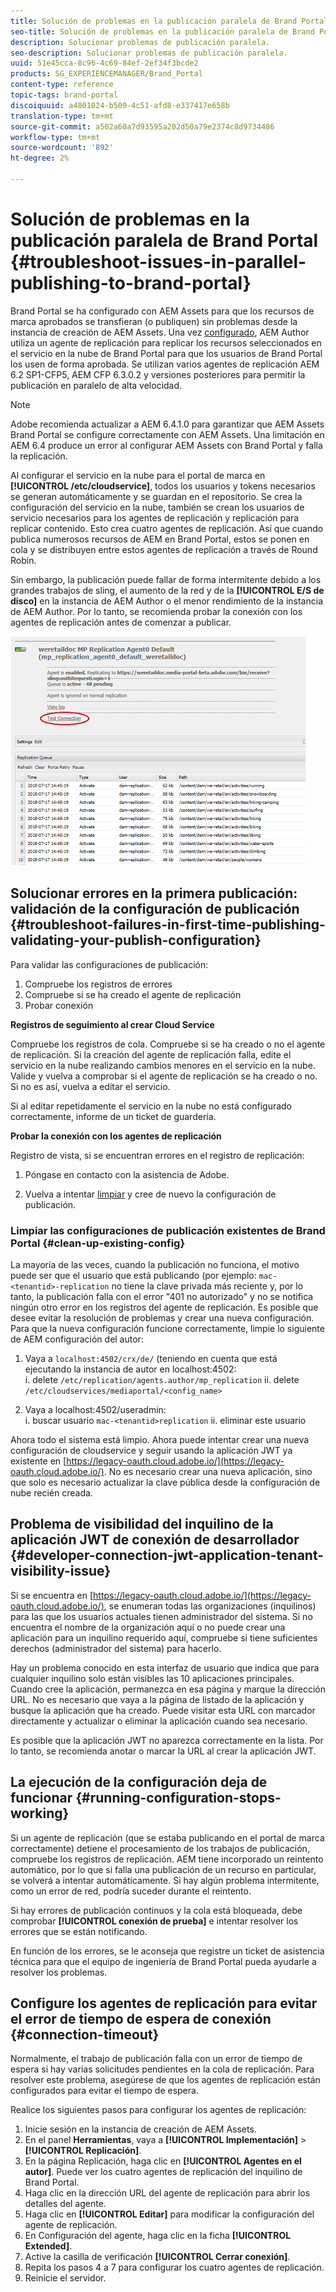 ```yaml
---
title: Solución de problemas en la publicación paralela de Brand Portal
seo-title: Solución de problemas en la publicación paralela de Brand Portal
description: Solucionar problemas de publicación paralela.
seo-description: Solucionar problemas de publicación paralela.
uuid: 51e45cca-8c96-4c69-84ef-2ef34f3bcde2
products: SG_EXPERIENCEMANAGER/Brand_Portal
content-type: reference
topic-tags: brand-portal
discoiquuid: a4801024-b509-4c51-afd8-e337417e658b
translation-type: tm+mt
source-git-commit: a502a60a7d93595a202d50a79e2374c8d9734486
workflow-type: tm+mt
source-wordcount: '892'
ht-degree: 2%

---
```



# Solución de problemas en la publicación paralela de Brand Portal {#troubleshoot-issues-in-parallel-publishing-to-brand-portal}

Brand Portal se ha configurado con AEM Assets para que los recursos de marca aprobados se transfieran (o publiquen) sin problemas desde la instancia de creación de AEM Assets. Una vez [configurado](../using/configure-aem-assets-with-brand-portal.md), AEM Author utiliza un agente de replicación para replicar los recursos seleccionados en el servicio en la nube de Brand Portal para que los usuarios de Brand Portal los usen de forma aprobada. Se utilizan varios agentes de replicación AEM 6.2 SP1-CFP5, AEM CFP 6.3.0.2 y versiones posteriores para permitir la publicación en paralelo de alta velocidad.

>[!NOTE]
>
>Adobe recomienda actualizar a AEM 6.4.1.0 para garantizar que AEM Assets Brand Portal se configure correctamente con AEM Assets. Una limitación en AEM 6.4 produce un error al configurar AEM Assets con Brand Portal y falla la replicación.

Al configurar el servicio en la nube para el portal de marca en **[!UICONTROL /etc/cloudservice]**, todos los usuarios y tokens necesarios se generan automáticamente y se guardan en el repositorio. Se crea la configuración del servicio en la nube, también se crean los usuarios de servicio necesarios para los agentes de replicación y replicación para replicar contenido. Esto crea cuatro agentes de replicación. Así que cuando publica numerosos recursos de AEM en Brand Portal, estos se ponen en cola y se distribuyen entre estos agentes de replicación a través de Round Robin.

Sin embargo, la publicación puede fallar de forma intermitente debido a los grandes trabajos de sling, el aumento de la red y de la **[!UICONTROL E/S de disco]** en la instancia de AEM Author o el menor rendimiento de la instancia de AEM Author. Por lo tanto, se recomienda probar la conexión con los agentes de replicación antes de comenzar a publicar.

![](assets/test-connection.png)

## Solucionar errores en la primera publicación: validación de la configuración de publicación {#troubleshoot-failures-in-first-time-publishing-validating-your-publish-configuration}

Para validar las configuraciones de publicación:

1. Compruebe los registros de errores
1. Compruebe si se ha creado el agente de replicación
1. Probar conexión

**Registros de seguimiento al crear Cloud Service**

Compruebe los registros de cola. Compruebe si se ha creado o no el agente de replicación. Si la creación del agente de replicación falla, edite el servicio en la nube realizando cambios menores en el servicio en la nube. Valide y vuelva a comprobar si el agente de replicación se ha creado o no. Si no es así, vuelva a editar el servicio.

Si al editar repetidamente el servicio en la nube no está configurado correctamente, informe de un ticket de guardería.

**Probar la conexión con los agentes de replicación**

Registro de vista, si se encuentran errores en el registro de replicación:

1. Póngase en contacto con la asistencia de Adobe.

1. Vuelva a intentar [limpiar](../using/troubleshoot-parallel-publishing.md#clean-up-existing-config) y cree de nuevo la configuración de publicación.

<!--
Comment Type: remark
Last Modified By: Mini Gulati (mgulati)
Last Modified Date: 2018-06-21T22:56:21.256-0400
<p>?? check and compare public key. At times public key is different</p>
<p>?? another thing to check in /useradmin</p>
-->

### Limpiar las configuraciones de publicación existentes de Brand Portal {#clean-up-existing-config}

La mayoría de las veces, cuando la publicación no funciona, el motivo puede ser que el usuario que está publicando (por ejemplo: `mac-<tenantid>-replication` no tiene la clave privada más reciente y, por lo tanto, la publicación falla con el error &quot;401 no autorizado&quot; y no se notifica ningún otro error en los registros del agente de replicación. Es posible que desee evitar la resolución de problemas y crear una nueva configuración. Para que la nueva configuración funcione correctamente, limpie lo siguiente de AEM configuración del autor:

1. Vaya a `localhost:4502/crx/de/` (teniendo en cuenta que está ejecutando la instancia de autor en localhost:4502:\
   i. delete `/etc/replication/agents.author/mp_replication`
ii. delete 
`/etc/cloudservices/mediaportal/<config_name>`

1. Vaya a localhost:4502/useradmin:\
   i. buscar usuario `mac-<tenantid>replication`
ii. eliminar este usuario

Ahora todo el sistema está limpio. Ahora puede intentar crear una nueva configuración de cloudservice y seguir usando la aplicación JWT ya existente en [https://legacy-oauth.cloud.adobe.io/](https://legacy-oauth.cloud.adobe.io/). No es necesario crear una nueva aplicación, sino que solo es necesario actualizar la clave pública desde la configuración de nube recién creada.

## Problema de visibilidad del inquilino de la aplicación JWT de conexión de desarrollador {#developer-connection-jwt-application-tenant-visibility-issue}

Si se encuentra en [https://legacy-oauth.cloud.adobe.io/](https://legacy-oauth.cloud.adobe.io/), se enumeran todas las organizaciones (inquilinos) para las que los usuarios actuales tienen administrador del sistema. Si no encuentra el nombre de la organización aquí o no puede crear una aplicación para un inquilino requerido aquí, compruebe si tiene suficientes derechos (administrador del sistema) para hacerlo.

Hay un problema conocido en esta interfaz de usuario que indica que para cualquier inquilino solo están visibles las 10 aplicaciones principales. Cuando cree la aplicación, permanezca en esa página y marque la dirección URL. No es necesario que vaya a la página de listado de la aplicación y busque la aplicación que ha creado. Puede visitar esta URL con marcador directamente y actualizar o eliminar la aplicación cuando sea necesario.

Es posible que la aplicación JWT no aparezca correctamente en la lista. Por lo tanto, se recomienda anotar o marcar la URL al crear la aplicación JWT.

## La ejecución de la configuración deja de funcionar {#running-configuration-stops-working}

<!--
Comment Type: draft

<p>If the running configuration stops working, either of the following two possibilities
<g class="gr_ gr_15 gr-alert gr_gramm gr_inline_cards gr_run_anim Grammar multiReplace" data-gr-id="15" id="15" style="font-size: 12px;">
are
</g> there:</p>
<p>1.
<g class="gr_ gr_14 gr-alert gr_gramm gr_inline_cards gr_run_anim Grammar only-ins doubleReplace replaceWithoutSep" data-gr-id="14" id="14">
Connection
</g> has failed, or</p>
<p>2. Publish has failed with permission to dam-replication-service denied, while connection has passed </p>
<p>If the connection has failed [1], the
<g class="gr_ gr_10 gr-alert gr_spell gr_inline_cards gr_run_anim ContextualSpelling ins-del multiReplace" data-gr-id="10" id="10">
fail safe
</g> way to fix it is to <a href="../using/troubleshoot-parallel-publishing.md#main-pars-header-1664955658">clean up</a> the existing Brand Portal publish configuration and recreate a publish configuration. </p>
<p>However, if the
<g class="gr_ gr_18 gr-alert gr_spell gr_inline_cards gr_run_anim ContextualSpelling" data-gr-id="18" id="18">
publish
</g> has failed with
<g class="gr_ gr_16 gr-alert gr_gramm gr_inline_cards gr_run_anim Grammar only-ins doubleReplace replaceWithoutSep" data-gr-id="16" id="16">
permission
</g> denied to dam-replication-service, raise a support ticket.</p>
-->

Si un agente de replicación (que se estaba publicando en el portal de marca correctamente) detiene el procesamiento de los trabajos de publicación, compruebe los registros de replicación. AEM tiene incorporado un reintento automático, por lo que si falla una publicación de un recurso en particular, se volverá a intentar automáticamente. Si hay algún problema intermitente, como un error de red, podría suceder durante el reintento.

Si hay errores de publicación continuos y la cola está bloqueada, debe comprobar **[!UICONTROL conexión de prueba]** e intentar resolver los errores que se están notificando.

En función de los errores, se le aconseja que registre un ticket de asistencia técnica para que el equipo de ingeniería de Brand Portal pueda ayudarle a resolver los problemas.


## Configure los agentes de replicación para evitar el error de tiempo de espera de conexión {#connection-timeout}

Normalmente, el trabajo de publicación falla con un error de tiempo de espera si hay varias solicitudes pendientes en la cola de replicación. Para resolver este problema, asegúrese de que los agentes de replicación están configurados para evitar el tiempo de espera.

Realice los siguientes pasos para configurar los agentes de replicación:
1. Inicie sesión en la instancia de creación de AEM Assets.
1. En el panel **Herramientas**, vaya a **[!UICONTROL Implementación]** > **[!UICONTROL Replicación]**.
1. En la página Replicación, haga clic en **[!UICONTROL Agentes en el autor]**. Puede ver los cuatro agentes de replicación del inquilino de Brand Portal.
1. Haga clic en la dirección URL del agente de replicación para abrir los detalles del agente.
1. Haga clic en **[!UICONTROL Editar]** para modificar la configuración del agente de replicación.
1. En Configuración del agente, haga clic en la ficha **[!UICONTROL Extended]**.
1. Active la casilla de verificación **[!UICONTROL Cerrar conexión]**.
1. Repita los pasos 4 a 7 para configurar los cuatro agentes de replicación.
1. Reinicie el servidor.
